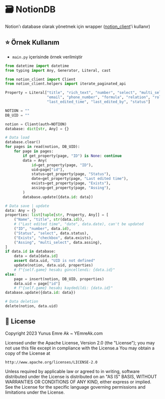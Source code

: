 # 🗃️ NotionDB

Notion'ı database olarak yönetmek için wrapper ([notion_client](https://github.com/ramnes/notion-sdk-py)'i kullanır)

## ⭐ Örnek Kullanım

- `main.py` içerisinde örnek verilmiştir

```py
from datetime import datetime
from typing import Any, Generator, Literal, cast

from notion_client import Client
from notion_client.helpers import iterate_paginated_api

Property = Literal["title", "rich_text", "number", "select", "multi_select", "date", "people", "files", "checkbox", "url",
                   "email", "phone_number", "formula", "relation", "rollup", "created_time", "created_by",
                   "last_edited_time", "last_edited_by", "status"]

NOTION = ""
DB_UID = ""

notion = Client(auth=NOTION)
database: dict[str, Any] = {}

# Data load
database.clear()
for pages in read(notion, DB_UID):
    for page in pages:
        if get_property(page, "ID") is None: continue
        data = Any(
            id=get_property(page, "ID"),
            uid=page["id"],
            status=get_property(page, "Status"),
            date=get_property(page, "Last edited time"),
            exists=get_property(page, "Exists"),
            assing=get_property(page, "Assing"),
        )
        database.update({data.id: data})

# Data save | update
data: Any = {}
properties: list[tuple[str, Property, Any]] = [
    ("Name", "title", str(data.id)),
    # ("Last edited time", "date", data.date), can't be updated
    ("ID", "number", data.id),
    ("Status", "select", data.status),
    ("Exists", "checkbox", data.exists),
    ("Assing", "multi_select", data.assing),
]
if data.id in database:
    data = data[data.id]
    assert data.uid, "UID is not defined"
    update(notion, data.uid, properties)
    # f"{self.game} hesabı güncellendi: {data.id}"
else:
    page = insert(notion, DB_UID, properties)
    data.uid = page["id"]
    # f"{self.game} hesabı kaydedildi: {data.id}"
database.update({data.id: data})

# Data deletion
delete(notion, data.uid)
```

## 🪪 License

Copyright 2023 Yunus Emre Ak ~ YEmreAk.com

Licensed under the Apache License, Version 2.0 (the "License");
you may not use this file except in compliance with the License.a
You may obtain a copy of the License at

    http://www.apache.org/licenses/LICENSE-2.0

Unless required by applicable law or agreed to in writing, software
distributed under the License is distributed on an "AS IS" BASIS,
WITHOUT WARRANTIES OR CONDITIONS OF ANY KIND, either express or implied.
See the License for the specific language governing permissions and
limitations under the License.
